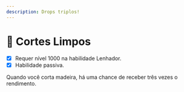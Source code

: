 ```yaml
---
description: Drops triplos!
---
```


# 🔪 Cortes Limpos

* [x] Requer nível 1000 na habilidade Lenhador.
* [x] Habilidade passiva.

Quando você corta madeira, há uma chance de receber três vezes o rendimento.&#x20;

